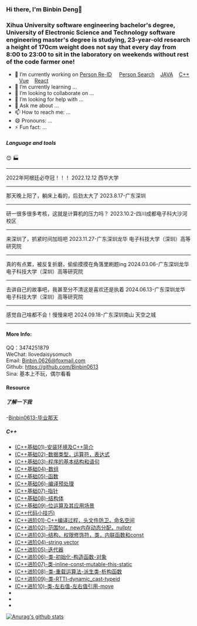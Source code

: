 ### Hi there, I'm Binbin Deng👋


### Xihua University software engineering bachelor's degree, University of Electronic Science and Technology software engineering master's degree is studying, 23-year-old research a height of 170cm weight does not say that every day from 8:00 to 23:00 to sit in the laboratory on weekends without rest of the code farmer one!


- 🔭 I’m currently working on  [Person Re-ID](https://github.com/Binbin0613) &nbsp; &nbsp; [Person Search](https://github.com/Binbin0613) &nbsp;&nbsp; [JAVA](https://github.com/Binbin0613) &nbsp;&nbsp; [C++](https://github.com/Binbin0613) &nbsp;&nbsp; [Vue](https://github.com/Binbin0613) &nbsp;&nbsp; [React](https://github.com/Binbin0613)
- 🌱 I’m currently learning ...
- 👯 I’m looking to collaborate on ...
- 🤔 I’m looking for help with ...
- 💬 Ask me about ...
- 📫 How to reach me: ...
- 😄 Pronouns: ...
- ⚡ Fun fact: ...

##### Language and tools
:blush:  :factory:

------------------------------------------------------------

2022年阿根廷必夺冠！！！
2022.12.12 西华大学

------------------------------------------------------------

那天晚上阳了，躺床上看的，后劲太大了
2023.8.17-广东深圳

------------------------------------------------------------

研一很多很多考核，这就是计算机的压力吗？
2023.10.2-四川成都电子科大沙河校区

------------------------------------------------------------

来深圳了，抓紧时间加班吧
2023.11.27-广东深圳龙华 电子科技大学（深圳）高等研究院

------------------------------------------------------------

真的有点累，被反复折磨，偷偷摸摸在角落里刷题ing
2024.03.06-广东深圳龙华 电子科技大学（深圳）高等研究院

------------------------------------------------------------

去讲自己的故事吧，我甚至分不清这是喜欢还是执着
2024.06.13-广东深圳龙华 电子科技大学（深圳）高等研究院

------------------------------------------------------------

感觉自己啥都不会！慢慢来吧
2024.09.18-广东深圳南山 天空之城

------------------------------------------------------------

#### More Info:
QQ：3474251879 </br>
WeChat: Ilovedaisysomuch </br>
Email: Binbin.0626@foxmail.com </br>
Github: https://github.com/Binbin0613 </br>
Sina: 基本上不玩，偶尔看看 </br>

#### Resource

##### 了解一下我
-[Binbin0613-毕业那天](https://binbin0613.github.io/2023/081016155.html)


##### C++
- [(C++基础01)-安装环境及C++简介](https://binbin0613.github.io/2023/073116140.html)
- [(C++基础02)-数据类型，运算符，表达式](https://binbin0613.github.io/2023/073116141.html)
- [(C++基础03)-程序的基本结构和语句](https://binbin0613.github.io/2023/073116142.html)
- [(C++基础04)-数组](https://binbin0613.github.io/2023/080116143.html)
- [(C++基础05)-函数](https://binbin0613.github.io/2023/080116144.html)
- [(C++基础06)-编译预处理](https://binbin0613.github.io/2023/080216145.html)
- [(C++基础07)-指针](https://binbin0613.github.io/2023/080216146.html)
- [(C++基础08)-结构体](https://binbin0613.github.io/2023/080316147.html)
- [(C++基础09)-位运算及其应用场景](https://binbin0613.github.io/2023/080716148.html)
- [(C++代码小技巧)](https://binbin0613.github.io/2023/080816150.html)
- [(C++进阶01)-C++编译过程，头文件防卫，命名空间](https://binbin0613.github.io/2023/080816149.html)
- [(C++进阶02)-范围for，new内存动态分配，nullptr](https://binbin0613.github.io/2023/080916151.html)
- [(C++进阶03)-结构，权限修饰符，类，内联函数和const](https://binbin0613.github.io/2023/080916152.html)
- [(C++进阶04)-string,vector](https://binbin0613.github.io/2023/080916153.html)
- [(C++进阶05)-迭代器](https://binbin0613.github.io/2023/081016154.html)
- [(C++进阶06)-类-初始化-构造函数-对象](https://binbin0613.github.io/2023/081016156.html)
- [(C++进阶07)-类-inline-const-mutable-this-static](https://binbin0613.github.io/2023/081016157.html)
- [(C++进阶08)-类-重载运算法-派生类-析构函数](https://binbin0613.github.io/2023/081716158.html)
- [(C++进阶09)-类-RTTI-dynamic_cast-typeid](https://binbin0613.github.io/2023/081816159.html)
- [(C++进阶10)-类-左右值-左右值引用-move](https://binbin0613.github.io/2023/081916160.html)
- []()
- []()
- []()




<!--https://github.com/anuraghazra/github-readme-stats-->
[![Anurag's github stats](https://github-readme-stats.vercel.app/api?username=Binbin0613&theme=transparent)](https://github.com/anuraghazra/github-readme-stats)

<!--
**Binbin0613/Binbin0613** is a ✨ _special_ ✨ repository because its `README.md` (this file) appears on your GitHub profile.

Here are some ideas to get you started:

- 🔭 I’m currently working on ...
- 🌱 I’m currently learning ...
- 👯 I’m looking to collaborate on ...
- 🤔 I’m looking for help with ...
- 💬 Ask me about ...
- 📫 How to reach me: ...
- 😄 Pronouns: ...
- ⚡ Fun fact: ...
-->

